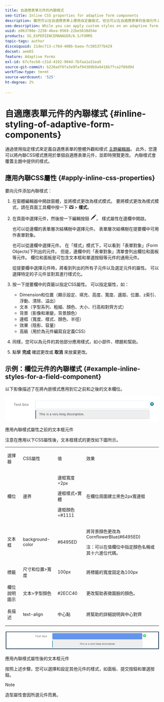 ```yaml
---
title: 自適應表單元件的內聯樣式
seo-title: Inline CSS properties for adaptive form components
description: 雖然可以在自適應表單上應用自定義樣式，但也可以在自適應表單的各個元件上應用內嵌CSS屬性。
seo-description: While you can apply custom styles on an adaptive form, you can also apply inline CSS properties on individual components of an adaptive form.
uuid: e863780e-2250-4bea-9569-22be5638d54e
products: SG_EXPERIENCEMANAGER/6.5/FORMS
topic-tags: author
discoiquuid: 21dec713-c76d-408b-baea-fc585377b429
docset: aem65
feature: Adaptive Forms
exl-id: 67cfecb8-c31d-4192-904d-7bfaa1a31ea5
source-git-commit: b220adf6fa3e9faf94389b9a9416b7fca2f89d9d
workflow-type: tm+mt
source-wordcount: '525'
ht-degree: 2%

---
```


# 自適應表單元件的內聯樣式 {#inline-styling-of-adaptive-form-components}

通過使用指定樣式來定義自適應表單的整體外觀和樣式 [主題編輯器](../../forms/using/themes.md)。 此外，您還可以將內聯CSS樣式應用於單個自適應表單元件，並即時預覽更改。 內聯樣式會覆蓋主題中提供的樣式。

## 應用內聯CSS屬性 {#apply-inline-css-properties}

要向元件添加內聯樣式：

1. 在窗體編輯器中開啟窗體，並將模式更改為樣式模式。 要將模式更改為樣式模式，請在頁面工具欄中按一下 ![畫布下拉清單](assets/canvas-drop-down.png) > **樣式**。
1. 在頁面中選擇元件，然後按一下編輯按鈕 ![編輯按鈕](assets/edit-button.png)。 樣式屬性在邊欄中開啟。

   也可以從邊欄的表單層次結構樹中選擇元件。 表單層次結構樹在提要欄中可用作表單對象。

   也可以從邊欄中選擇元件。 在「樣式」模式下，可以看到「表單對象」(Form Objects)下列出的元件。 但是，邊欄中的「表單對象」清單會列出欄位和面板等元件。 欄位和面板是可包含文本框和單選按鈕等元件的通用元件。

   從提要欄中選擇元件時，將看到列出的所有子元件以及選定元件的屬性。 可以選擇特定的子元件並對其進行樣式化。

1. 按一下提要欄中的頁籤以指定CSS屬性。 可以指定屬性，如：

   * Dimension和位置（顯示設定、填充、高度、寬度、邊距、位置、z索引、浮動、清除、溢出）
   * 文本（字型系列、粗細、顏色、大小、行高和對齊方式）
   * 背景（影像和漸變，背景顏色）
   * 邊框（寬度、樣式、顏色、半徑）
   * 效果（陰影、容量）
   * 高級（用於為元件編寫自定義CSS）

1. 同樣，您可以為元件的其他部分應用樣式，如小部件、標題和幫助。
1. 點擊 **完成** 確認更改或 **取消** 來放棄更改。

## 示例：欄位元件的內聯樣式 {#example-inline-styles-for-a-field-component}

以下影像描述了在將內嵌樣式應用到它之前和之後的文本欄位。

![應用內聯樣式之前的文本框元件](assets/no-style.png)

應用內聯樣式屬性之前的文本框元件

注意在應用以下CSS屬性後，文本框樣式的更改如下圖所示。

<table>
 <tbody>
  <tr>
   <td><p>選擇器</p> </td>
   <td><p>CSS屬性</p> </td>
   <td><p>值</p> </td>
   <td><p>效果</p> </td>
  </tr>
  <tr>
   <td><p>欄位</p> </td>
   <td><p>邊界</p> </td>
   <td><p>邊框寬度=2px</p> <p>邊框樣式=實體</p> <p>邊框顏色=#1111</p> </td>
   <td><p>在欄位周圍建立黑色2px寬邊框</p> </td>
  </tr>
  <tr>
   <td><p>文本框</p> </td>
   <td><p>background-color</p> </td>
   <td><p>#6495ED</p> </td>
   <td><p>將背景顏色更改為CornflowerBlue(#6495ED)</p> <p>注：可以在值欄位中指定顏色名稱或其十六進位代碼。</p> </td>
  </tr>
  <tr>
   <td><p>標籤</p> </td>
   <td><p>尺寸和位置&gt;寬度</p> </td>
   <td><p>100px</p> </td>
   <td><p>將標籤的寬度固定為100px</p> </td>
  </tr>
  <tr>
   <td>欄位說明圖示</td>
   <td>文本&gt;字型顏色</td>
   <td>#2ECC40</td>
   <td>更改幫助表徵圖臉的顏色。</td>
  </tr>
  <tr>
   <td><p>長描述</p> </td>
   <td><p>text-align</p> </td>
   <td><p>中心點</p> </td>
   <td><p>將幫助的詳細說明與中心對齊</p> </td>
  </tr>
 </tbody>
</table>

![應用內聯樣式後的文本框樣式](assets/applied-style.png)

應用內聯樣式屬性後的文本框元件

按照上述步驟，您可以選擇和設定其他元件的樣式，如面板、提交按鈕和單選按鈕。

>[!NOTE]
>
>造型屬性會因所選元件而異。
